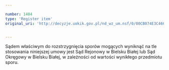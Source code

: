 ```yaml
---

number: 1404
type: 'Register item'
original_uri: 'http://decyzje.uokik.gov.pl/nd_wz_um.nsf/0/00CB074E3C4662C6C12574470046A3B4?OpenDocument'


---
```


Sądem właściwym do rozstrzygnięcia sporów mogących wyniknąć na tle stosowania niniejszej umowy jest Sąd Rejonowy w Bielsku Białej lub Sąd Okręgowy w Bielsku Białej, w zależności od wartości wynikłego przedmiotu sporu. 
